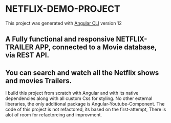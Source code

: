 # NETFLIX-DEMO-PROJECT

This project was generated with [Angular CLI](https://github.com/angular/angular-cli) version 12

## A Fully functional and responsive NETFLIX-TRAILER APP, connected to a Movie database, via REST API.
## You can search and watch all the Netflix shows and movies Trailers.

 

I build this project from scratch with Angular and with its native dependencies along with all custom Css for styling.
No other external liberaries, the only additional package is Angular-Youtube-Component.
The code of this project is not refactored, its based on the first-attempt, There is alot of room for refactoreing and improvment.
